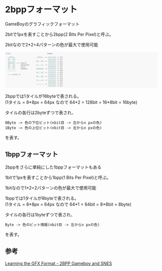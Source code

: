 # 2bppフォーマット

GameBoyのグラフィックフォーマット

2bitで1pxを表すことから2bpp(2 Bits Per Pixel)と呼ぶ。

2bitなので2*2=4パターンの色が最大で使用可能

![2bpp](image/2bpp.png)

2bppでは1タイルが16byteで表される。  
(1タイル = 8*8px = 64px なので 64\*2 = 128bit = 16\*8bit = 16byte)  

タイルの各行は2byteずつで表され、

```
0Byte -> 色の下位ビット(nbit目 -> 左からn pxの色)
1Byte -> 色の上位ビット(nbit目 -> 左からn pxの色)
```

を表す。

## 1bppフォーマット

2bppをさらに単純にした1bppフォーマットもある

1bitで1pxを表すことから1bpp(1 Bits Per Pixel)と呼ぶ。

1bitなので1*2=2パターンの色が最大で使用可能

1bppでは1タイルが8byteで表される。  
(1タイル = 8*8px = 64px なので 64\*1 = 64bit = 8\*8bit = 8byte)  

タイルの各行は1byteずつで表され、

```
Byte -> 色のビット情報(nbit目 -> 左からn pxの色)
```

を表す。

## 参考

[Learning the GFX Format - 2BPP Gameboy and SNES](https://wiki.superfamicom.org/learning-the-gfx-format-2bpp-gameboy-and-snes)